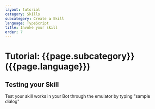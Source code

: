 ```yaml
---
layout: tutorial
category: Skills
subcategory: Create a Skill
language: TypeScript
title: Invoke your skill
order: 7
---
```


# Tutorial: {{page.subcategory}} ({{page.language}})

## Testing your Skill

Test your skill works in your Bot through the emulator by typing "sample dialog"
